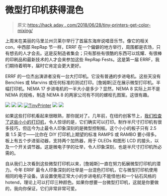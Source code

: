 # 微型打印机获得混色

> 原文:[https://hack aday . com/2018/06/28/tiny-printers-get-color-mixing/](https://hackaday.com/2018/06/28/tiny-printers-get-color-mixing/)

上周末在美丽的马里兰州贝莱尔举行了首届东海岸说唱音乐节。像它的相关 con，中西部 RepRap 节一样，ERRF 在一个偏僻的地方举行，周围都是农场，只有想去的人才会去。这是反制造者集会；只有那些有很酷的东西可以炫耀、有很棒的印刷品和最新技术的人才会来参加这些 RepRap Fests。这是第一届 ERRF，我们期待着明年，届时它肯定会更大更好。

ERRF 的一位杰出演讲者没有一台大打印机。它没有普通的步进电机。这些天没有 Benchies 或 Marvins 或任何标准的测试打印。[詹姆斯]正在展示微型打印机。半幅打印机。NEMA 17 步进电机的一半大小是多少？显然，NEMA 8 实际上并不是 NEMA 的规格，制造 NEMA 8 的两家公司有不同的螺栓孔图案。这很有趣。

 [![](../Images/f073a3e7973e5a419f30e4537986c99c.png)](https://i0.wp.com/hackaday.com/wp-content/uploads/2018/06/colormixing2.jpg?ssl=1)  [![](../Images/ab22faa46d871690d48b076359d2a38c.png)](https://i0.wp.com/hackaday.com/wp-content/uploads/2018/06/header1.jpg?ssl=1)  [![](../Images/9379075471a45818e6d046c19ad55b97.png)](https://i0.wp.com/hackaday.com/wp-content/uploads/2018/06/colormixing1.jpg?ssl=1)  [![TinyPrinter](../Images/507a5f0ce53644bae57e622a7d775034.png "TinyPrinter")](https://i0.wp.com/hackaday.com/wp-content/uploads/2018/06/tinyprinter1.png?ssl=1)  [![](../Images/ccd0f504ed81e4052d80b23cb92cb929.png)](https://i0.wp.com/hackaday.com/wp-content/uploads/2018/06/mendel.jpg?ssl=1)  [![](../Images/de5381e14746ee7b60c827647466399c.png)](https://i0.wp.com/hackaday.com/wp-content/uploads/2018/06/microboard.jpg?ssl=1) 

如果这些打印机看起来很眼熟，那你就对了。几年前，在纽约创客节上，[我们检查了这些小小的打印机](https://hackaday.com/2016/10/02/the-tiny-3d-printers-of-maker-faire/)，令人惊讶的是，它们确实可以打印。制作半尺寸打印机有很多技巧，但迄今为止最令人印象深刻的是微型控制板。这个小小的板子只有 2.5 乘 1.5 英寸——比你在 DIY 打印机上期望的标准 RAMPS 或 RAMBO 要小得多。板上有五个步进驱动器，支持两个加热器，用于 OLEDs 和图形 LCD 的接头，以及一个开关调节器。这是微电子学的壮举，令人印象深刻，也是半尺寸打印机所必需的。

自从我们上次看到这些微型打印机以来，[詹姆斯]一直在努力拓展微型打印机的潜力。今年 ERRF 最令人印象深刻的壮举是一台混色打印机，它与微型打印机使用相同的电子设备。该设置使用正常大小的步进电机(不能怪他)和一个钻石风格的 hotend，理论上可以打印三种颜色。如果你想要一台微型打印机，这就是你要做的，我向你保证，它们非常非常可爱。